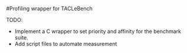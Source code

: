 #Profiling wrapper for TACLeBench

TODO:
* Implement a C wrapper to set priority and affinity for the benchmark suite.
* Add script files to automate measurement

